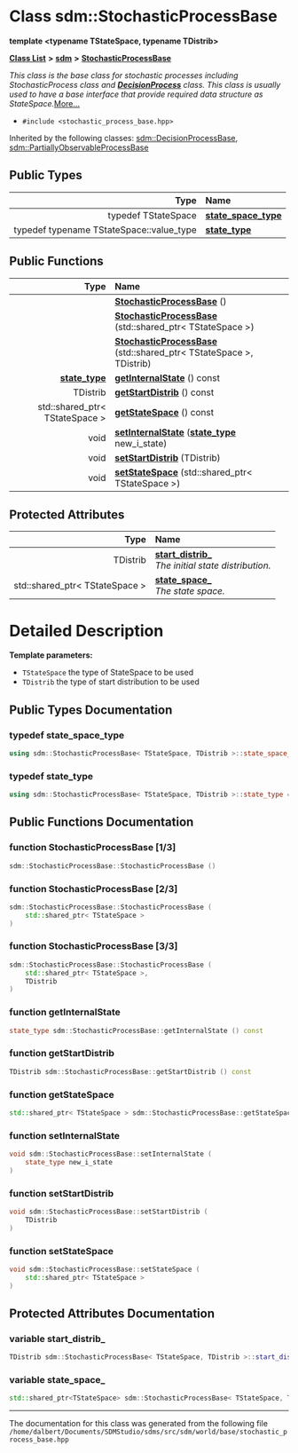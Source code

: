 
<NavBar active_item_id="2"/>

# Class sdm::StochasticProcessBase

**template &lt;typename TStateSpace, typename TDistrib&gt;**


[**Class List**](annotated.md) **>** [**sdm**](namespacesdm.md) **>** [**StochasticProcessBase**](classsdm_1_1StochasticProcessBase.md)



_This class is the base class for stochastic processes including StochasticProcess class and_ [_**DecisionProcess**_](classsdm_1_1DecisionProcess.md) _class. This class is usually used to have a base interface that provide required data structure as StateSpace._[More...](#detailed-description)

* `#include <stochastic_process_base.hpp>`





Inherited by the following classes: [sdm::DecisionProcessBase](classsdm_1_1DecisionProcessBase.md),  [sdm::PartiallyObservableProcessBase](classsdm_1_1PartiallyObservableProcessBase.md)






## Public Types

| Type | Name |
| ---: | :--- |
| typedef TStateSpace | [**state\_space\_type**](classsdm_1_1StochasticProcessBase.md#typedef-state-space-type)  <br> |
| typedef typename TStateSpace::value\_type | [**state\_type**](classsdm_1_1StochasticProcessBase.md#typedef-state-type)  <br> |




## Public Functions

| Type | Name |
| ---: | :--- |
|   | [**StochasticProcessBase**](classsdm_1_1StochasticProcessBase.md#function-stochasticprocessbase-1-3) () <br> |
|   | [**StochasticProcessBase**](classsdm_1_1StochasticProcessBase.md#function-stochasticprocessbase-2-3) (std::shared\_ptr&lt; TStateSpace &gt;) <br> |
|   | [**StochasticProcessBase**](classsdm_1_1StochasticProcessBase.md#function-stochasticprocessbase-3-3) (std::shared\_ptr&lt; TStateSpace &gt;, TDistrib) <br> |
|  [**state\_type**](classsdm_1_1StochasticProcessBase.md#typedef-state-type) | [**getInternalState**](classsdm_1_1StochasticProcessBase.md#function-getinternalstate) () const<br> |
|  TDistrib | [**getStartDistrib**](classsdm_1_1StochasticProcessBase.md#function-getstartdistrib) () const<br> |
|  std::shared\_ptr&lt; TStateSpace &gt; | [**getStateSpace**](classsdm_1_1StochasticProcessBase.md#function-getstatespace) () const<br> |
|  void | [**setInternalState**](classsdm_1_1StochasticProcessBase.md#function-setinternalstate) ([**state\_type**](classsdm_1_1StochasticProcessBase.md#typedef-state-type) new\_i\_state) <br> |
|  void | [**setStartDistrib**](classsdm_1_1StochasticProcessBase.md#function-setstartdistrib) (TDistrib) <br> |
|  void | [**setStateSpace**](classsdm_1_1StochasticProcessBase.md#function-setstatespace) (std::shared\_ptr&lt; TStateSpace &gt;) <br> |




## Protected Attributes

| Type | Name |
| ---: | :--- |
|  TDistrib | [**start\_distrib\_**](classsdm_1_1StochasticProcessBase.md#variable-start-distrib-)  <br>_The initial state distribution._  |
|  std::shared\_ptr&lt; TStateSpace &gt; | [**state\_space\_**](classsdm_1_1StochasticProcessBase.md#variable-state-space-)  <br>_The state space._  |




# Detailed Description




**Template parameters:**


* `TStateSpace` the type of StateSpace to be used 
* `TDistrib` the type of start distribution to be used 



    
## Public Types Documentation


### typedef state\_space\_type 


```cpp
using sdm::StochasticProcessBase< TStateSpace, TDistrib >::state_space_type =  TStateSpace;
```



### typedef state\_type 


```cpp
using sdm::StochasticProcessBase< TStateSpace, TDistrib >::state_type =  typename TStateSpace::value_type;
```


## Public Functions Documentation


### function StochasticProcessBase [1/3]


```cpp
sdm::StochasticProcessBase::StochasticProcessBase () 
```



### function StochasticProcessBase [2/3]


```cpp
sdm::StochasticProcessBase::StochasticProcessBase (
    std::shared_ptr< TStateSpace >
) 
```



### function StochasticProcessBase [3/3]


```cpp
sdm::StochasticProcessBase::StochasticProcessBase (
    std::shared_ptr< TStateSpace >,
    TDistrib
) 
```



### function getInternalState 


```cpp
state_type sdm::StochasticProcessBase::getInternalState () const
```



### function getStartDistrib 


```cpp
TDistrib sdm::StochasticProcessBase::getStartDistrib () const
```



### function getStateSpace 


```cpp
std::shared_ptr< TStateSpace > sdm::StochasticProcessBase::getStateSpace () const
```



### function setInternalState 


```cpp
void sdm::StochasticProcessBase::setInternalState (
    state_type new_i_state
) 
```



### function setStartDistrib 


```cpp
void sdm::StochasticProcessBase::setStartDistrib (
    TDistrib
) 
```



### function setStateSpace 


```cpp
void sdm::StochasticProcessBase::setStateSpace (
    std::shared_ptr< TStateSpace >
) 
```


## Protected Attributes Documentation


### variable start\_distrib\_ 


```cpp
TDistrib sdm::StochasticProcessBase< TStateSpace, TDistrib >::start_distrib_;
```



### variable state\_space\_ 


```cpp
std::shared_ptr<TStateSpace> sdm::StochasticProcessBase< TStateSpace, TDistrib >::state_space_;
```



------------------------------
The documentation for this class was generated from the following file `/home/dalbert/Documents/SDMStudio/sdms/src/sdm/world/base/stochastic_process_base.hpp`